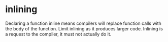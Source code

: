 # inlining

Declaring a function inline means compilers will replace function calls
with the body of the function. Limit inlining as it produces larger
code. Inlining is a request to the compiler, it must not actually do
it. 

